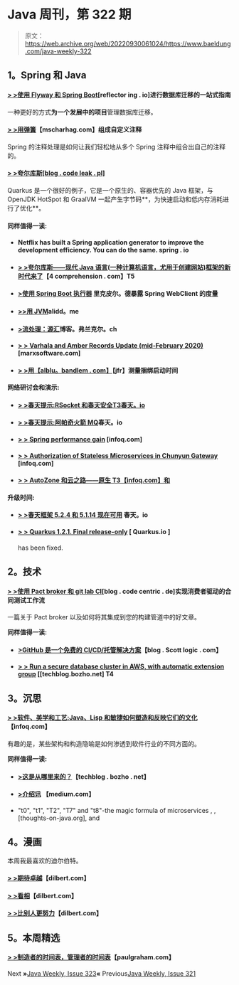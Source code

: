 # Java 周刊，第 322 期

> 原文：<https://web.archive.org/web/20220930061024/https://www.baeldung.com/java-weekly-322>

## 1。Spring 和 Java

#### [**> >使用 Flyway 和 Spring Boot**](https://web.archive.org/web/20220626193916/https://reflectoring.io/database-migration-spring-boot-flyway/)[reflector ing . io]进行数据库迁移的一站式指南

一种更好的方式**为一个发展中的项目**管理数据库迁移。

#### [**> >用弹簧**](https://web.archive.org/web/20220626193916/https://www.mscharhag.com/spring/annotation-composition)【mscharhag.com】组成自定义注释

Spring 的注释处理是如何让我们轻松地从多个 Spring 注释中组合出自己的注释的。

#### [**> >夸尔库斯**[blog . code leak . pl]](https://web.archive.org/web/20220626193916/https://blog.codeleak.pl/2020/02/getting-started-with-quarkus.html)

Quarkus 是一个很好的例子，它是一个原生的、容器优先的 Java 框架，与 OpenJDK HotSpot 和 GraalVM 一起产生字节码**，为快速启动和低内存消耗进行了优化**。

#### 同样值得一读:

*   #### Netflix has built a Spring application generator to improve the development efficiency. You can do the same. spring . io

*   #### [**> >夸尔库斯——现代 Java 语言(一种计算机语言，尤用于创建网站)框架的新时代来了**](https://web.archive.org/web/20220626193916/https://4comprehension.com/quarkus-a-new-age-of-modern-java-frameworks-is-here/)【4 comprehension . com】T5

*   #### [**>使用 Spring Boot 执行器**](https://web.archive.org/web/20220626193916/https://rieckpil.de/expose-metrics-of-spring-webclient-using-spring-boot-actuator/) 里克皮尔。德暴露 Spring WebClient 的度量

*   #### [**>>用 JVM**](https://web.archive.org/web/20220626193916/https://alidg.me/blog/2020/2/23/time-travel-jvm)alidd。me

*   #### [**>流处理：源汇**](https://web.archive.org/web/20220626193916/https://blog.frankel.ch/stream-processing/3/)博客。弗兰克尔。ch

*   #### [**> > Varhala and Amber Records Update (mid-February 2020)**](https://web.archive.org/web/20220626193916/https://marxsoftware.blogspot.com/2020/02/valhalla-amber-records-feb2020.html) [marxsoftware.com]

*   #### [**> >用【alblu。bandlem . com】**](https://web.archive.org/web/20220626193916/http://alblue.bandlem.com/2020/02/jfr-bundle-listener.html)【jfr】测量捆绑启动时间

**网络研讨会和演示:**

*   #### [**> >春天提示:RSocket 和春天安全**T3春天。io](https://web.archive.org/web/20220626193916/https://spring.io/blog/2020/02/20/spring-tips-rsocket-and-spring-security)

*   #### [**> >春天提示:阿帕奇火箭 MQ**](https://web.archive.org/web/20220626193916/https://spring.io/blog/2020/02/25/spring-tips-apache-rocketmq)春天。io

*   #### [**> > Spring performance gain**](https://web.archive.org/web/20220626193916/https://www.infoq.com/presentations/spring-framework-boot-performance-improvements/?utm_campaign=infoq_content&utm_source=infoq&utm_medium=feed&utm_term=Java) [infoq.com]

*   #### [**> > Authorization of Stateless Microservices in Chunyun Gateway**](https://web.archive.org/web/20220626193916/https://www.infoq.com/presentations/td-ameritrade-agility/?utm_campaign=infoq_content&utm_source=infoq&utm_medium=feed&utm_term=Java) [infoq.com]

*   #### [**> > AutoZone 和云之路——原生** T3【infoq.com】和](https://web.archive.org/web/20220626193916/https://www.infoq.com/presentations/autozone-pivotal/?utm_campaign=infoq_content&utm_source=infoq&utm_medium=feed&utm_term=Java)

**升级时间:**

*   #### [**> >春天框架 5.2.4 和 5.1.14 现在可用**](https://web.archive.org/web/20220626193916/https://spring.io/blog/2020/02/25/spring-framework-5-2-4-and-5-1-14-available-now) 春天。io

*   #### [**> > Quarkus 1.2.1\. Final release-only**](https://web.archive.org/web/20220626193916/https://quarkus.io/blog/quarkus-1-2-1-final-released/) [ Quarkus.io ]

    has been fixed.

## 2。技术

#### [**> >使用 Pact broker 和 git lab CI**](https://web.archive.org/web/20220626193916/https://blog.codecentric.de/en/2020/02/implementing-a-consumer-driven-contract-testing-workflow-with-pact-broker-and-gitlab-ci/)[blog . code centric . de]实现消费者驱动的合同测试工作流

一篇关于 Pact broker 以及如何将其集成到您的构建管道中的好文章。

**同样值得一读:**

*   #### [**>GitHub 是一个免费的 CI/CD/托管解决方案**](https://web.archive.org/web/20220626193916/https://blog.scottlogic.com/2020/02/24/github-cd.html)【blog . Scott logic . com】

*   #### [**> > Run a secure database cluster in AWS, with automatic extension group**](https://web.archive.org/web/20220626193916/https://techblog.bozho.net/running-a-safe-database-cluster-in-aws-with-auto-scaling-groups/) [[techblog.bozho.net] T4

## 3。沉思

#### [**> >软件、美学和工艺:Java、Lisp 和敏捷如何塑造和反映它们的文化**](https://web.archive.org/web/20220626193916/https://www.infoq.com/articles/software-aesthetics-craft/?utm_campaign=infoq_content&utm_source=infoq&utm_medium=feed&utm_term=Java)【infoq.com】

有趣的是，某些架构和构造隐喻是如何渗透到软件行业的不同方面的。

**同样值得一读:**

*   #### [**>这是从哪里来的？**](https://web.archive.org/web/20220626193916/https://techblog.bozho.net/where-is-this-coming-from/)【techblog . bozho . net】

*   #### [**>介绍讯**](https://web.archive.org/web/20220626193916/https://medium.com/@NetflixTechBlog/introducing-dispatch-da4b8a2a8072) 【medium.com】

*   "t0", "t1", "T2", "T7" and "t8"-the magic formula of microservices , , [thoughts-on-java.org], and

## 4。漫画

本周我最喜欢的迪尔伯特。

#### [**> >期待卓越**](https://web.archive.org/web/20220626193916/https://dilbert.com/strip/2020-02-21)【dilbert.com】

#### [**> >看相**](https://web.archive.org/web/20220626193916/https://dilbert.com/strip/2020-02-23)【dilbert.com】

#### [**> >比别人更努力**](https://web.archive.org/web/20220626193916/https://dilbert.com/strip/2020-02-24)【dilbert.com】

## 5。本周精选

#### [> >制造者的时间表，管理者的时间表](https://web.archive.org/web/20220626193916/http://www.paulgraham.com/makersschedule.html)【paulgraham.com】

Next **»**[Java Weekly, Issue 323](/web/20220626193916/https://www.baeldung.com/java-weekly-323)**«** Previous[Java Weekly, Issue 321](/web/20220626193916/https://www.baeldung.com/java-weekly-321)